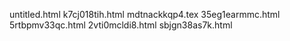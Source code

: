 untitled.html
k7cj018tih.html
mdtnackkqp4.tex
35eg1earmmc.html
5rtbpmv33qc.html
2vti0mcldi8.html
sbjgn38as7k.html